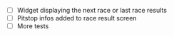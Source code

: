 - [ ] Widget displaying the next race or last race results
- [ ] Pitstop infos added to race result screen
- [ ] More tests